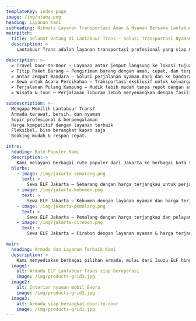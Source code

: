 ```yaml
---
templateKey: index-page
image: /img/utama.png
heading: Layanan Kami
subheading: Nikmati Layanan Transportasi Aman & Nyaman Bersama Lantabuur Trans
mainpitch:
  title: Selamat Datang di Lantabuur Trans – Solusi Transportasi Nyaman dan Terpercaya!
  description: >
    Lantabuur Trans adalah layanan transportasi profesional yang siap memenuhi kebutuhan perjalanan Anda dengan armada *Isuzu Elf & Proton Exora* yang nyaman dan terawat. Kami berkomitmen memberikan layanan terbaik dengan sistem *jemput dan antar langsung ke lokasi* (door-to-door), sehingga perjalanan Anda lebih praktis, aman, cepat, dan efisien.

description: >-
  ✔ Travel Door-to-Door – Layanan antar jemput langsung ke lokasi tujuan Anda.
  ✔ Titip Paket Barang – Pengiriman barang dengan aman, cepat, dan terpercaya.
  ✔ Antar Jemput Bandara – Solusi perjalanan nyaman dari dan ke bandara.
  ✔ Sewa untuk Acara Pernikahan – Transportasi eksklusif untuk keluarga & tamu undangan.
  ✔ Perjalanan Pulang Kampung – Mudik lebih mudah tanpa repot dengan armada luas.
  ✔ Wisata & Tour – Perjalanan liburan lebih menyenangkan dengan fasilitas terbaik.

subdescription: >-
  Mengapa Memilih Lantabuur Trans?
  Armada terawat, bersih, dan nyaman
  Sopir profesional & berpengalaman
  Harga kompetitif dengan layanan terbaik
  Fleksibel, bisa berangkat kapan saja
  Booking mudah & respon cepat.

intro:
  heading: Rute Populer Kami
  description: >
    Kami melayani berbagai rute populer dari Jakarta ke berbagai kota tujuan dengan armada ELF & Exora yang nyaman. Nikmati perjalanan door-to-door bersama sopir berpengalaman dan harga yang bersaing.
  blurbs:
    - image: /img/jakarta-semarang.png
      text: >
        Sewa ELF Jakarta – Semarang dengan harga terjangkau untuk perjalanan nyaman dan aman! Layanan door-to-door, armada luas dan terawat, sopir berpengalaman. Cocok untuk mudik, wisata, atau bisnis.
    - image: /img/jakarta-kebumen.png
      text: >
        Sewa ELF Jakarta – Kebumen dengan layanan nyaman dan harga terjangkau! Door-to-door, armada terawat, sopir berpengalaman. Cocok untuk mudik, wisata, bisnis.
    - image: /img/jakarta-pemalang.png
      text: >
        Sewa ELF Jakarta – Pemalang dengan harga terjangkau dan pelayanan terbaik! Nikmati perjalanan door-to-door, armada luas, sopir berpengalaman.
    - image: /img/jakarta-cirebon.png
      text: >
        Sewa ELF Jakarta – Cirebon dengan layanan nyaman & harga terjangkau! Door-to-door, armada luas & terawat, sopir berpengalaman.

main:
  heading: Armada dan Layanan Terbaik Kami
  description: >
    Kami menyediakan berbagai pilihan armada, mulai dari Isuzu ELF hingga Proton Exora, yang selalu terawat dan siap melayani perjalanan Anda. Layanan kami fleksibel, aman, dan selalu mengutamakan kenyamanan penumpang.
  image1:
    alt: Armada ELF Lantabuur Trans siap beroperasi
    image: /img/products-grid3.jpg
  image2:
    alt: Interior nyaman mobil Exora
    image: /img/products-grid2.jpg
  image3:
    alt: Armada siap berangkat door-to-door
    image: /img/products-grid1.jpg
---
```

